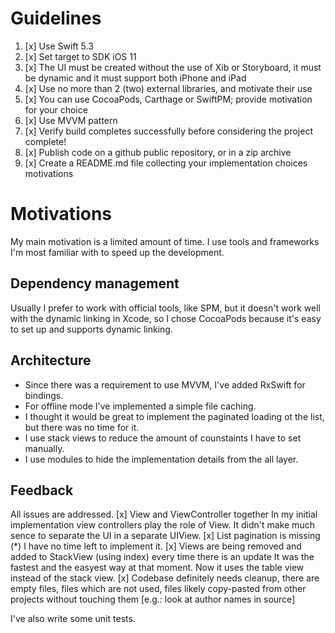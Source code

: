 # Guidelines

1. [x] Use Swift 5.3
2. [x] Set target to SDK iOS 11 
3. [x] The UI must be created without the use of Xib or Storyboard, it must be dynamic and it must support both iPhone and iPad
4. [x] Use no more than 2 (two) external libraries, and motivate their use
5. [x] You can use CocoaPods, Carthage or SwiftPM; provide motivation for your choice
6. [x] Use MVVM pattern
7. [x] Verify build completes successfully before considering the project complete!
8. [x] Publish code on a github public repository, or in a zip archive
9. [x] Create a README.md file collecting your implementation choices motivations

# Motivations

My main motivation is a limited amount of time. I use tools and frameworks I'm most familiar with to speed up the development.  

## Dependency management

Usually I prefer to work with official tools, like SPM, but it doesn't work well with the dynamic linking in Xcode, so I chose CocoaPods because it's easy to set up and supports dynamic linking.  

## Architecture

* Since there was a requirement to use MVVM, I've added RxSwift for bindings.
* For offline mode I've implemented a simple file caching.
* I thought it would be great to implement the paginated loading ot the list, but there was no time for it.
* I use stack views to reduce the amount of counstaints I have to set manually.  
* I use modules to hide the implementation details from the all layer.

## Feedback

All issues are addressed.
[x] View and ViewController together
In my initial implementation view controllers play the role of View. It didn't make much sence to separate the UI in a separate UIView.
[x] List pagination is missing (*)
I have no time left to implement it. 
[x] Views are being removed and added to StackView (using index) every time there is an update
It was the fastest and the easyest way at that moment. Now it uses the table view instead of the stack view.
[x] Codebase definitely needs cleanup, there are empty files, files which are not used, files likely copy-pasted from other projects without touching them [e.g.: look at author names in source]

I've also write some unit tests.
